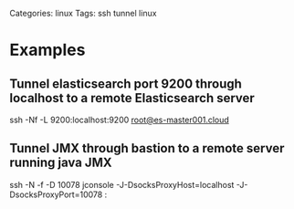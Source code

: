 Categories: linux
Tags: ssh
      tunnel
      linux


# Examples

## Tunnel elasticsearch port 9200 through localhost to a remote Elasticsearch server

  ssh -Nf -L 9200:localhost:9200 root@es-master001.cloud

## Tunnel JMX through bastion to a remote server running java JMX

  ssh -N -f -D 10078 <bastion>
  jconsole -J-DsocksProxyHost=localhost -J-DsocksProxyPort=10078 <java-server>:<java-port>


